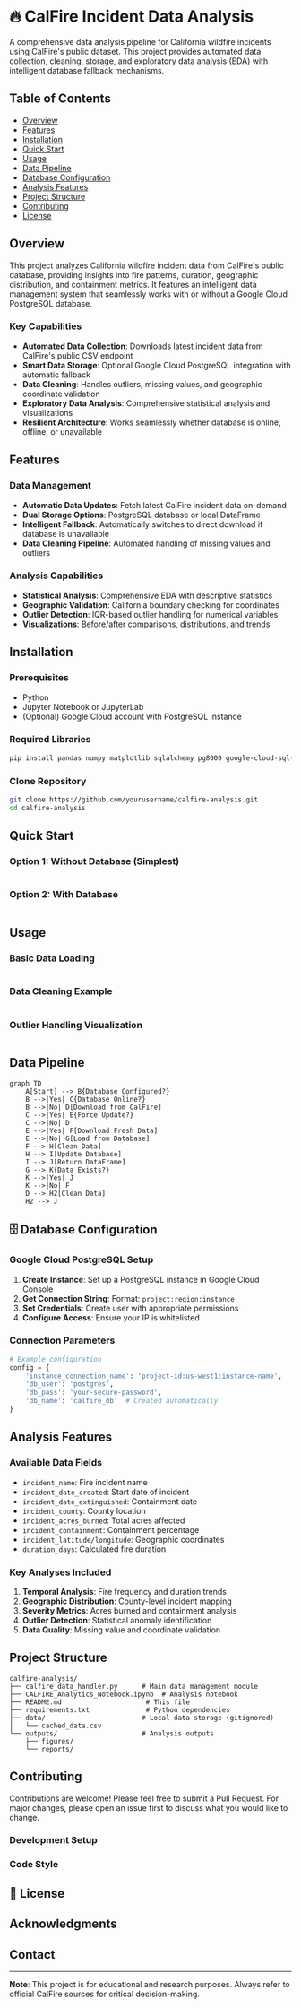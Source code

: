 # 🔥 CalFire Incident Data Analysis

A comprehensive data analysis pipeline for California wildfire incidents using CalFire's public dataset. This project provides automated data collection, cleaning, storage, and exploratory data analysis (EDA) with intelligent database fallback mechanisms.

## Table of Contents
- [Overview](#overview)
- [Features](#features)
- [Installation](#installation)
- [Quick Start](#quick-start)
- [Usage](#usage)
- [Data Pipeline](#data-pipeline)
- [Database Configuration](#database-configuration)
- [Analysis Features](#analysis-features)
- [Project Structure](#project-structure)
- [Contributing](#contributing)
- [License](#license)

## Overview

This project analyzes California wildfire incident data from CalFire's public database, providing insights into fire patterns, duration, geographic distribution, and containment metrics. It features an intelligent data management system that seamlessly works with or without a Google Cloud PostgreSQL database.

### Key Capabilities
- **Automated Data Collection**: Downloads latest incident data from CalFire's public CSV endpoint
- **Smart Data Storage**: Optional Google Cloud PostgreSQL integration with automatic fallback
- **Data Cleaning**: Handles outliers, missing values, and geographic coordinate validation
- **Exploratory Data Analysis**: Comprehensive statistical analysis and visualizations
- **Resilient Architecture**: Works seamlessly whether database is online, offline, or unavailable

## Features

### Data Management
- **Automatic Data Updates**: Fetch latest CalFire incident data on-demand
- **Dual Storage Options**: PostgreSQL database or local DataFrame
- **Intelligent Fallback**: Automatically switches to direct download if database is unavailable
- **Data Cleaning Pipeline**: Automated handling of missing values and outliers

### Analysis Capabilities
- **Statistical Analysis**: Comprehensive EDA with descriptive statistics
- **Geographic Validation**: California boundary checking for coordinates
- **Outlier Detection**: IQR-based outlier handling for numerical variables
- **Visualizations**: Before/after comparisons, distributions, and trends

## Installation

### Prerequisites
- Python
- Jupyter Notebook or JupyterLab
- (Optional) Google Cloud account with PostgreSQL instance

### Required Libraries

```bash
pip install pandas numpy matplotlib sqlalchemy pg8000 google-cloud-sql-connector
```

### Clone Repository

```bash
git clone https://github.com/yourusername/calfire-analysis.git
cd calfire-analysis
```

## Quick Start

### Option 1: Without Database (Simplest)

```python
```

### Option 2: With Database

```python
```

## Usage

### Basic Data Loading

```python

```

### Data Cleaning Example

```python

```

### Outlier Handling Visualization

```python

```

## Data Pipeline

```mermaid
graph TD
    A[Start] --> B{Database Configured?}
    B -->|Yes| C{Database Online?}
    B -->|No| D[Download from CalFire]
    C -->|Yes| E{Force Update?}
    C -->|No| D
    E -->|Yes| F[Download Fresh Data]
    E -->|No| G[Load from Database]
    F --> H[Clean Data]
    H --> I[Update Database]
    I --> J[Return DataFrame]
    G --> K{Data Exists?}
    K -->|Yes| J
    K -->|No| F
    D --> H2[Clean Data]
    H2 --> J
```

## 🗄️ Database Configuration

### Google Cloud PostgreSQL Setup

1. **Create Instance**: Set up a PostgreSQL instance in Google Cloud Console
2. **Get Connection String**: Format: `project:region:instance`
3. **Set Credentials**: Create user with appropriate permissions
4. **Configure Access**: Ensure your IP is whitelisted

### Connection Parameters

```python
# Example configuration
config = {
    'instance_connection_name': 'project-id:us-west1:instance-name',
    'db_user': 'postgres',
    'db_pass': 'your-secure-password',
    'db_name': 'calfire_db'  # Created automatically
}
```

## Analysis Features

### Available Data Fields

- `incident_name`: Fire incident name
- `incident_date_created`: Start date of incident
- `incident_date_extinguished`: Containment date
- `incident_county`: County location
- `incident_acres_burned`: Total acres affected
- `incident_containment`: Containment percentage
- `incident_latitude/longitude`: Geographic coordinates
- `duration_days`: Calculated fire duration

### Key Analyses Included

1. **Temporal Analysis**: Fire frequency and duration trends
2. **Geographic Distribution**: County-level incident mapping
3. **Severity Metrics**: Acres burned and containment analysis
4. **Outlier Detection**: Statistical anomaly identification
5. **Data Quality**: Missing value and coordinate validation

## Project Structure

```
calfire-analysis/
├── calfire_data_handler.py      # Main data management module
├── CALFIRE_Analytics_Notebook.ipynb  # Analysis notebook
├── README.md                     # This file
├── requirements.txt              # Python dependencies
├── data/                        # Local data storage (gitignored)
│   └── cached_data.csv
└── outputs/                     # Analysis outputs
    ├── figures/
    └── reports/
```

## Contributing

Contributions are welcome! Please feel free to submit a Pull Request. For major changes, please open an issue first to discuss what you would like to change.

### Development Setup

### Code Style


## 📄 License


## Acknowledgments


## Contact

---

**Note**: This project is for educational and research purposes. Always refer to official CalFire sources for critical decision-making.
